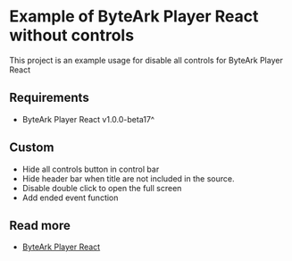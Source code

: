 # Example of ByteArk Player React without controls

This project is an example usage for disable all controls for ByteArk Player React

## Requirements
* ByteArk Player React v1.0.0-beta17^

## Custom
- Hide all controls button in control bar
- Hide header bar when title are not included in the source.
- Disable double click to open the full screen
- Add ended event function

## Read more
- [ByteArk Player React](https://github.com/byteark/byteark-player-react)